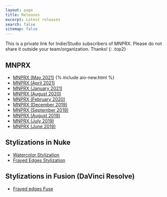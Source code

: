 ```yaml
---
layout: page
title: Releases
excerpt: Latest releases
search: false
sitemap: false
---
```


This is a private link for Indie/Studio subscribers of MNPRX. Please do not share it outside your team/organization. Thanks!
{: .top2}

## MNPRX
* [MNPRX (May 2021)](https://www.notion.so/artineering/May-2021-74e617ce71a44da29dde1e2e9b58321c) {% include aio-new.html %}
* [MNPRX (April 2021)](https://www.notion.so/artineering/April-2021-b26aaa475c594b12a0decec6b4b2591f)
* [MNPRX (January 2021)](https://www.notion.so/artineering/January-2021-030539c7d70e43e0a9fa81c04576b93d)
* [MNPRX (August 2020)](https://www.notion.so/artineering/August-2020-1723a56c32ff4270b82de27d8467c6f2)
* [MNPRX (February 2020)](https://www.notion.so/artineering/February-2020-8d7b7f0387b74cddb6947be699ec479a)
* [MNPRX (December 2019)](https://www.notion.so/artineering/December-2019-090847c31a62463ca79978c0b91c655b)
* [MNPRX (September 2019)](https://www.notion.so/artineering/September-2019-faa8c45ae85a43459a0e8e3d41d75f72)
* [MNPRX (August 2019)](https://www.notion.so/artineering/August-2019-4a9a0839bf3c475f8eec36afb55f5911)
* [MNPRX (July 2019)](https://www.notion.so/artineering/July-2019-352afe1c55a04b228a322a2a495a780b)
* [MNPRX (June 2019)](https://www.notion.so/artineering/June-2019-53fb39b14ac54e66b0ec297ee5c36738)

## Stylizations in Nuke
* [Watercolor Stylization](https://www.notion.so/artineering/Watercolor-in-Nuke-4074efd3989d4fdc8fd9e7c5b2422988)
* [Frayed Edges Stylization](https://www.notion.so/artineering/Frayed-edges-in-Nuke-f137362d907b46a2989772ad40fb5817)

## Stylizations in Fusion (DaVinci Resolve)
* [Frayed edges Fuse](https://www.notion.so/artineering/Frayed-Fuse-ecde69dfbb8749278301b315662a0c1e)
